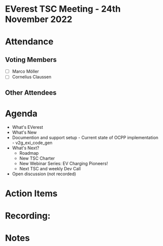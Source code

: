 # EVerest TSC Meeting - 24th November 2022

# Attendance

## Voting Members

- [ ] Marco Möller
- [ ] Cornelius Claussen

## Other Attendees

# Agenda

- What's EVerest
- What's New
-    Documention and support setup
    - Current state of OCPP implementation
    - v2g_exi_code_gen
- What's Next? 
    - Roadmap
    - New TSC Charter
    - New Webinar Series: EV Charging Pioneers! 
    - Next TSC and weekly Dev Call
- Open discussion (not recorded)

# Action Items

# Recording:

# Notes
